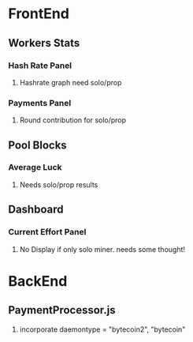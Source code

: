 # FrontEnd

## Workers Stats

### Hash Rate Panel
1. Hashrate graph need solo/prop

### Payments Panel
1. Round contribution for solo/prop 


## Pool Blocks

### Average Luck
1. Needs solo/prop results

## Dashboard

### Current Effort Panel
1. No Display if only solo miner. needs some thought!


# BackEnd

## PaymentProcessor.js
1. incorporate daemontype = "bytecoin2", "bytecoin"


